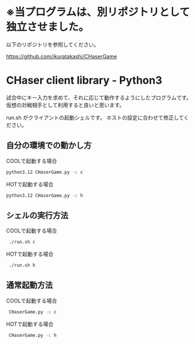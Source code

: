 # ※当プログラムは、別リポジトリとして独立させました。

以下のリポジトリを参照してください。

https://github.com/ikuratakashi/CHaserGame

# CHaser client library - Python3

試合中にキー入力を求めて、それに応じて動作するようにしたプログラムです。
仮想の対戦相手として利用すると良いと思います。

run.sh がクライアントの起動シェルです。
ホストの設定に合わせて修正してください。

## 自分の環境での動かし方

COOLで起動する場合
```sh
python3.12 CHaserGame.py -c c
```

HOTで起動する場合
```sh
python3.12 CHaserGame.py -c h
```

## シェルの実行方法

COOLで起動する場合
```sh
 ./run.sh c
```

HOTで起動する場合
```sh
 ./run.sh h
```

## 通常起動方法

COOLで起動する場合
```sh
 CHaserGame.py -c c
```

HOTで起動する場合
```sh
 CHaserGame.py -c h
```
